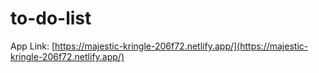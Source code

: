 # to-do-list

App Link: [https://majestic-kringle-206f72.netlify.app/](https://majestic-kringle-206f72.netlify.app/)
